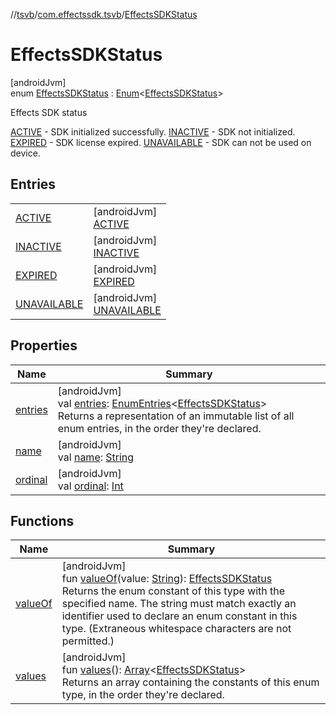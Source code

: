 //[tsvb](../../../index.md)/[com.effectssdk.tsvb](../index.md)/[EffectsSDKStatus](index.md)

# EffectsSDKStatus

[androidJvm]\
enum [EffectsSDKStatus](index.md) : [Enum](https://kotlinlang.org/api/latest/jvm/stdlib/kotlin/-enum/index.html)&lt;[EffectsSDKStatus](index.md)&gt; 

Effects SDK status

[ACTIVE](-a-c-t-i-v-e/index.md) - SDK initialized successfully. [INACTIVE](-i-n-a-c-t-i-v-e/index.md) - SDK not initialized. [EXPIRED](-e-x-p-i-r-e-d/index.md) - SDK license expired. [UNAVAILABLE](-u-n-a-v-a-i-l-a-b-l-e/index.md) - SDK can not be used on device.

## Entries

| | |
|---|---|
| [ACTIVE](-a-c-t-i-v-e/index.md) | [androidJvm]<br>[ACTIVE](-a-c-t-i-v-e/index.md) |
| [INACTIVE](-i-n-a-c-t-i-v-e/index.md) | [androidJvm]<br>[INACTIVE](-i-n-a-c-t-i-v-e/index.md) |
| [EXPIRED](-e-x-p-i-r-e-d/index.md) | [androidJvm]<br>[EXPIRED](-e-x-p-i-r-e-d/index.md) |
| [UNAVAILABLE](-u-n-a-v-a-i-l-a-b-l-e/index.md) | [androidJvm]<br>[UNAVAILABLE](-u-n-a-v-a-i-l-a-b-l-e/index.md) |

## Properties

| Name | Summary |
|---|---|
| [entries](entries.md) | [androidJvm]<br>val [entries](entries.md): [EnumEntries](https://kotlinlang.org/api/latest/jvm/stdlib/kotlin.enums/-enum-entries/index.html)&lt;[EffectsSDKStatus](index.md)&gt;<br>Returns a representation of an immutable list of all enum entries, in the order they're declared. |
| [name](../../com.effectssdk.tsvb.pipeline/-segmentation-mode/-l-a-n-d-s-c-a-p-e/index.md#-372974862%2FProperties%2F-1825426144) | [androidJvm]<br>val [name](../../com.effectssdk.tsvb.pipeline/-segmentation-mode/-l-a-n-d-s-c-a-p-e/index.md#-372974862%2FProperties%2F-1825426144): [String](https://kotlinlang.org/api/latest/jvm/stdlib/kotlin/-string/index.html) |
| [ordinal](../../com.effectssdk.tsvb.pipeline/-segmentation-mode/-l-a-n-d-s-c-a-p-e/index.md#-739389684%2FProperties%2F-1825426144) | [androidJvm]<br>val [ordinal](../../com.effectssdk.tsvb.pipeline/-segmentation-mode/-l-a-n-d-s-c-a-p-e/index.md#-739389684%2FProperties%2F-1825426144): [Int](https://kotlinlang.org/api/latest/jvm/stdlib/kotlin/-int/index.html) |

## Functions

| Name | Summary |
|---|---|
| [valueOf](value-of.md) | [androidJvm]<br>fun [valueOf](value-of.md)(value: [String](https://kotlinlang.org/api/latest/jvm/stdlib/kotlin/-string/index.html)): [EffectsSDKStatus](index.md)<br>Returns the enum constant of this type with the specified name. The string must match exactly an identifier used to declare an enum constant in this type. (Extraneous whitespace characters are not permitted.) |
| [values](values.md) | [androidJvm]<br>fun [values](values.md)(): [Array](https://kotlinlang.org/api/latest/jvm/stdlib/kotlin/-array/index.html)&lt;[EffectsSDKStatus](index.md)&gt;<br>Returns an array containing the constants of this enum type, in the order they're declared. |
